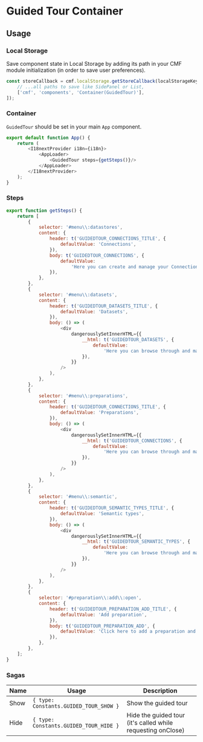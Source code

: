 # Guided Tour Container

## Usage

### Local Storage

Save component state in Local Storage by adding its path in your CMF module initialization (in order to save user preferences).

```javascript
const storeCallback = cmf.localStorage.getStoreCallback(localStorageKey, [
	// ...all paths to save like SidePanel or List,
	['cmf', 'components', 'Container(GuidedTour)'],
]);
```

### Container

`GuidedTour` should be set in your main `App` component.

```javascript
export default function App() {
	return (
		<I18nextProvider i18n={i18n}>
			<AppLoader>
				<GuidedTour steps={getSteps()}/>
			</AppLoader>
		</I18nextProvider>
	);
}
```

### Steps

```javascript
export function getSteps() {
	return [
		{
			selector: '#menu\\:datastores',
			content: {
				header: t('GUIDEDTOUR_CONNECTIONS_TITLE', {
					defaultValue: 'Connections',
				}),
				body: t('GUIDEDTOUR_CONNECTIONS', {
					defaultValue:
						'Here you can create and manage your Connections to systems that contain your Datasets, including SaaS applications, cloud storage, data lakes, databases, etc.',
				}),
			},
		},
		{
			selector: '#menu\\:datasets',
			content: {
				header: t('GUIDEDTOUR_DATASETS_TITLE', {
					defaultValue: 'Datasets',
				}),
				body: () => (
					<div
						dangerouslySetInnerHTML={{
							__html: t('GUIDEDTOUR_DATASETS', {
								defaultValue:
									'Here you can browse through and manage the datasets you added.<br>A dataset holds the raw data that can be used as raw material without affecting your original data.',
							}),
						}}
					/>
				),
			},
		},
		{
			selector: '#menu\\:preparations',
			content: {
				header: t('GUIDEDTOUR_CONNECTIONS_TITLE', {
					defaultValue: 'Preparations',
				}),
				body: () => (
					<div
						dangerouslySetInnerHTML={{
							__html: t('GUIDEDTOUR_CONNECTIONS', {
								defaultValue:
									'Here you can browse through and manage the preparations you created.<br>A preparation is the outcome of the different steps applied to cleanse your data.',
							}),
						}}
					/>
				),
			},
		},
		{
			selector: '#menu\\:semantic',
			content: {
				header: t('GUIDEDTOUR_SEMANTIC_TYPES_TITLE', {
					defaultValue: 'Semantic types',
				}),
				body: () => (
					<div
						dangerouslySetInnerHTML={{
							__html: t('GUIDEDTOUR_SEMANTIC_TYPES', {
								defaultValue:
									'Here you can browse through and manage the semantic types.<br>A semantic type defines the kind of information the data represents, and performs discovery and validation of your data.',
							}),
						}}
					/>
				),
			},
		},
		{
			selector: '#preparation\\:add\\:open',
			content: {
				header: t('GUIDEDTOUR_PREPARATION_ADD_TITLE', {
					defaultValue: 'Add preparation',
				}),
				body: t('GUIDEDTOUR_PREPARATION_ADD', {
					defaultValue: 'Click here to add a preparation and start cleansing your data.',
				}),
			},
		},
	];
}
```

### Sagas

| Name | Usage                                  | Description                                                 |
| ---- | -------------------------------------- | ----------------------------------------------------------- |
| Show | `{ type: Constants.GUIDED_TOUR_SHOW }` | Show the guided tour                                        |
| Hide | `{ type: Constants.GUIDED_TOUR_HIDE }` | Hide the guided tour (it's called while requesting onClose) |
